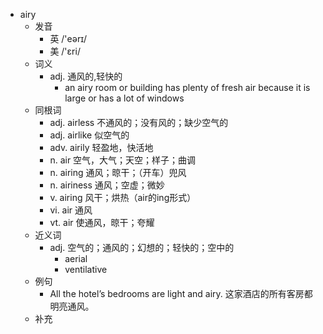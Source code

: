 - airy
  - 发音
    - 英 /'eərɪ/
    - 美 /'ɛri/
  - 词义
    - adj. 通风的,轻快的
      - an airy room or building has plenty of fresh air because it is large or has a lot of windows
  - 同根词
    - adj. airless 不通风的；没有风的；缺少空气的
    - adj. airlike 似空气的
    - adv. airily 轻盈地，快活地
    - n. air 空气，大气；天空；样子；曲调
    - n. airing 通风；晾干；（开车）兜风
    - n. airiness 通风；空虚；微妙
    - v. airing 风干；烘热（air的ing形式）
    - vi. air 通风
    - vt. air 使通风，晾干；夸耀
  - 近义词
    - adj. 空气的；通风的；幻想的；轻快的；空中的
      - aerial
      - ventilative
  - 例句
    - All the hotel’s bedrooms are light and airy. 这家酒店的所有客房都明亮通风。
  - 补充